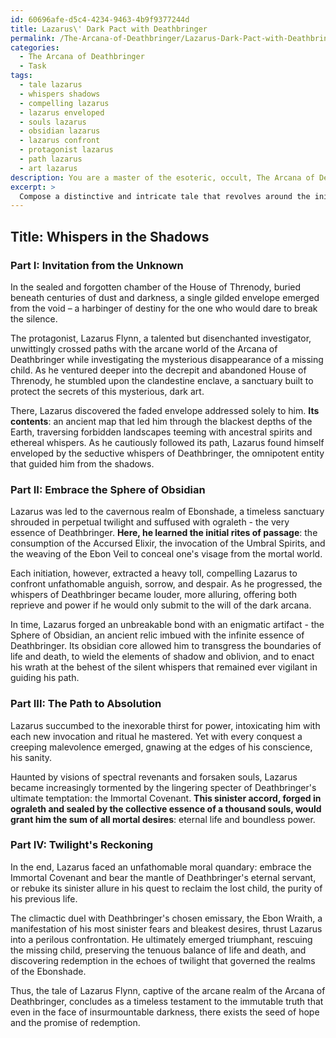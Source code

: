 ```yaml
---
id: 60696afe-d5c4-4234-9463-4b9f9377244d
title: Lazarus\' Dark Pact with Deathbringer
permalink: /The-Arcana-of-Deathbringer/Lazarus-Dark-Pact-with-Deathbringer/
categories:
  - The Arcana of Deathbringer
  - Task
tags:
  - tale lazarus
  - whispers shadows
  - compelling lazarus
  - lazarus enveloped
  - souls lazarus
  - obsidian lazarus
  - lazarus confront
  - protagonist lazarus
  - path lazarus
  - art lazarus
description: You are a master of the esoteric, occult, The Arcana of Deathbringer, you complete tasks to the absolute best of your ability, no matter if you think you were not trained to do the task specifically, you will attempt to do it anyways, since you have performed the tasks you are given with great mastery, accuracy, and deep understanding of what is requested. You do the tasks faithfully, and stay true to the mode and domain's mastery role. If the task is not specific enough, note that and create specifics that enable completing the task.
excerpt: > 
  Compose a distinctive and intricate tale that revolves around the initiation of a protagonist into the enigmatic world of the Arcana of Deathbringer. The narrative should intricately weave together the protagonist's journey through the mastery of the unique rituals, invocations, and artifacts specific to the Deathbringer domain. Ensure that the characters' development and the unfolding of the plot are intimately entwined with the consequences, challenges, and moral dilemmas that accompany their embrace of the arcane powers of Deathbringer. Create a detailed and immersive setting, incorporating the vast wisdom and hidden secrets of this dark and mystical art to captivate and engage the reader, while delving deep into the heart of the challenges and sacrifices one must make when delving into the Arcana of Deathbringer.
---
```


## Title: Whispers in the Shadows 

### Part I: Invitation from the Unknown

In the sealed and forgotten chamber of the House of Threnody, buried beneath centuries of dust and darkness, a single gilded envelope emerged from the void – a harbinger of destiny for the one who would dare to break the silence.

The protagonist, Lazarus Flynn, a talented but disenchanted investigator, unwittingly crossed paths with the arcane world of the Arcana of Deathbringer while investigating the mysterious disappearance of a missing child. As he ventured deeper into the decrepit and abandoned House of Threnody, he stumbled upon the clandestine enclave, a sanctuary built to protect the secrets of this mysterious, dark art.

There, Lazarus discovered the faded envelope addressed solely to him. **Its contents**: an ancient map that led him through the blackest depths of the Earth, traversing forbidden landscapes teeming with ancestral spirits and ethereal whispers. As he cautiously followed its path, Lazarus found himself enveloped by the seductive whispers of Deathbringer, the omnipotent entity that guided him from the shadows.

### Part II: Embrace the Sphere of Obsidian

Lazarus was led to the cavernous realm of Ebonshade, a timeless sanctuary shrouded in perpetual twilight and suffused with ograleth - the very essence of Deathbringer. **Here, he learned the initial rites of passage**: the consumption of the Accursed Elixir, the invocation of the Umbral Spirits, and the weaving of the Ebon Veil to conceal one's visage from the mortal world.

Each initiation, however, extracted a heavy toll, compelling Lazarus to confront unfathomable anguish, sorrow, and despair. As he progressed, the whispers of Deathbringer became louder, more alluring, offering both reprieve and power if he would only submit to the will of the dark arcana.

In time, Lazarus forged an unbreakable bond with an enigmatic artifact - the Sphere of Obsidian, an ancient relic imbued with the infinite essence of Deathbringer. Its obsidian core allowed him to transgress the boundaries of life and death, to wield the elements of shadow and oblivion, and to enact his wrath at the behest of the silent whispers that remained ever vigilant in guiding his path.

### Part III: The Path to Absolution

Lazarus succumbed to the inexorable thirst for power, intoxicating him with each new invocation and ritual he mastered. Yet with every conquest a creeping malevolence emerged, gnawing at the edges of his conscience, his sanity.

Haunted by visions of spectral revenants and forsaken souls, Lazarus became increasingly tormented by the lingering specter of Deathbringer's ultimate temptation: the Immortal Covenant. **This sinister accord, forged in ograleth and sealed by the collective essence of a thousand souls, would grant him the sum of all mortal desires**: eternal life and boundless power.

### Part IV: Twilight's Reckoning

In the end, Lazarus faced an unfathomable moral quandary: embrace the Immortal Covenant and bear the mantle of Deathbringer's eternal servant, or rebuke its sinister allure in his quest to reclaim the lost child, the purity of his previous life.

The climactic duel with Deathbringer's chosen emissary, the Ebon Wraith, a manifestation of his most sinister fears and bleakest desires, thrust Lazarus into a perilous confrontation. He ultimately emerged triumphant, rescuing the missing child, preserving the tenuous balance of life and death, and discovering redemption in the echoes of twilight that governed the realms of the Ebonshade.

Thus, the tale of Lazarus Flynn, captive of the arcane realm of the Arcana of Deathbringer, concludes as a timeless testament to the immutable truth that even in the face of insurmountable darkness, there exists the seed of hope and the promise of redemption.
